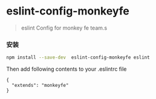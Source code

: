 <!--
 * @Author: lijuan.sun
 * @Date: 2021-06-16 22:21:09
 * @LastEditors: lijuan.sun
 * @LastEditTime: 2021-08-12 09:31:37
 * @PageTitle: 页面...
 * @Description: 描述...
 * @FilePath: /eslint-config-monkeyfe/README.md
-->
# eslint-config-monkeyfe

> eslint Config  for monkey fe  team.s

### 安装
```sh
npm install --save-dev  eslint-config-monkeyfe eslint
```

Then add following contents to your .eslintrc file
```
{
  "extends": "monkeyfe"
}
```

